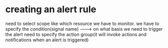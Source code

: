 # creating an alert rule
need to select scope like which resource we have to monitor.
we have to specify the condition(signal name) ---> on what basis we need to trigger the alert
need to specify the action group(it will invoke actions and notifications when an alert is triggered)

